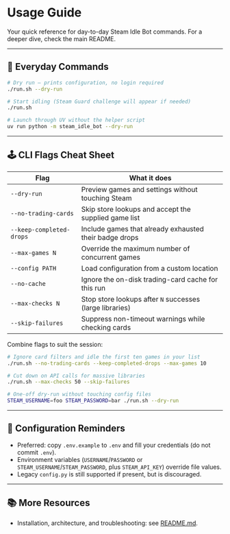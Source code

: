 # Usage Guide

Your quick reference for day-to-day Steam Idle Bot commands. For a deeper dive, check the main README.

---

## 🔁 Everyday Commands

```bash
# Dry run – prints configuration, no login required
./run.sh --dry-run

# Start idling (Steam Guard challenge will appear if needed)
./run.sh

# Launch through UV without the helper script
uv run python -m steam_idle_bot --dry-run
```

---

## 🕹️ CLI Flags Cheat Sheet

| Flag | What it does |
| --- | --- |
| `--dry-run` | Preview games and settings without touching Steam |
| `--no-trading-cards` | Skip store lookups and accept the supplied game list |
| `--keep-completed-drops` | Include games that already exhausted their badge drops |
| `--max-games N` | Override the maximum number of concurrent games |
| `--config PATH` | Load configuration from a custom location |
| `--no-cache` | Ignore the on-disk trading-card cache for this run |
| `--max-checks N` | Stop store lookups after `N` successes (large libraries) |
| `--skip-failures` | Suppress non-timeout warnings while checking cards |

Combine flags to suit the session:

```bash
# Ignore card filters and idle the first ten games in your list
./run.sh --no-trading-cards --keep-completed-drops --max-games 10

# Cut down on API calls for massive libraries
./run.sh --max-checks 50 --skip-failures

# One-off dry-run without touching config files
STEAM_USERNAME=foo STEAM_PASSWORD=bar ./run.sh --dry-run
```

---

## 📝 Configuration Reminders

- Preferred: copy `.env.example` to `.env` and fill your credentials (do not commit `.env`).
- Environment variables (`USERNAME`/`PASSWORD` or `STEAM_USERNAME`/`STEAM_PASSWORD`, plus `STEAM_API_KEY`) override file values.
- Legacy `config.py` is still supported if present, but is discouraged.

---

## 📚 More Resources

- Installation, architecture, and troubleshooting: see [README.md](README.md).

